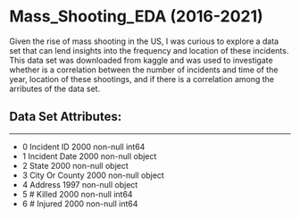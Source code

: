 # Mass_Shooting_EDA (2016-2021)

Given the rise of mass shooting in the US, I was curious to explore a data set that can lend insights into the frequency and location of these incidents. This data set was downloaded from kaggle and was used to investigate whether is a correlation between the number of incidents and time of the year, location of these shootings, and if there is a correlation among the arributes of the data set.

## Data Set Attributes:

---  ------          --------------  -----  
* 0   Incident ID     2000 non-null   int64  
* 1   Incident Date   2000 non-null   object 
* 2   State           2000 non-null   object 
* 3   City Or County  2000 non-null   object 
* 4   Address         1997 non-null   object 
* 5   # Killed        2000 non-null   int64  
* 6   # Injured       2000 non-null   int64  
